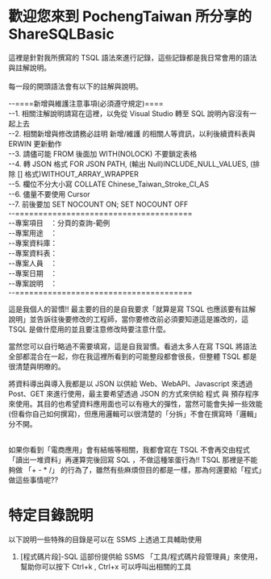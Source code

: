 # 歡迎您來到 PochengTaiwan 所分享的 ShareSQLBasic 

這裡是針對我所撰寫的 TSQL 語法來進行記錄，這些記錄都是我日常會用的語法與註解說明。<br/><br/>
每一段的開頭語法會有以下的註解與說明。<br/>

--====新增與維護注意事項(必須遵守規定)====<br/>
--1. 相關注解說明請寫在這裡，以免從 Visual Studio 轉至 SQL 說明內容沒有一起上去<br/>
--2. 相關新增與修改請務必註明 新增/維護 的相關人等資訊，以利後續資料表與 ERWIN 更新動作<br/>
--3. 請儘可能 FROM 後面加 WITH(NOLOCK) 不要鎖定表格<br/>
--4. 轉 JSON 格式 FOR JSON PATH, (輸出 Null)INCLUDE_NULL_VALUES, (排除 [] 格式)WITHOUT_ARRAY_WRAPPER<br/>
--5. 欄位不分大小寫 COLLATE Chinese_Taiwan_Stroke_CI_AS<br/>
--6. 儘量不要使用 Cursor <br/>
--7. 前後要加 SET NOCOUNT ON; SET NOCOUNT OFF<br/>
--======================================<br/>
--專案項目　：分頁的查詢-範例<br/>
--專案用途　：<br/>
--專案資料庫：<br/>
--專案資料表：<br/>
--專案人員　：<br/>
--專案日期　：<br/>
--專案說明　：<br/>
--======================================<br/>

這是我個人的習慣!! 最主要的目的是自我要求「就算是寫 TSQL 也應該要有註解說明」並告訴往後要修改的工程師，當你要修改前必須要知道這是誰改的，這 TSQL 是做什麼用的並且要注意修改時要注意什麼。

當然您可以自行略過不需要填寫，這是自我習慣。看過太多人在寫 TSQL 將語法全部都混合在一起，你在我這裡所看到的可能整段都會很長，但整體 TSQL 都是很清楚與明暸的。

將資料導出與導入我都是以 JSON 以供給 Web、WebAPI、Javascript 來透過 Post、GET 來進行使用，最主要希望透過 JSON 的方式來供給 程式 與 預存程序 來使用。其目的也希望資料應用面也可以有極大的彈性，當然可能會失掉一些效能(但看你自己如何撰寫)，但應用邏輯可以很清楚的「分拆」不會在撰寫時「邏輯」分不開。<br/><br/>

如果你看到「電商應用」會有結帳等相關，我都會寫在 TSQL 不會再交由程式「讀出一堆資料」再運算完後回寫 SQL ，不做這種笨蛋行為!! TSQL 那裡是不能夠做 「+ - * /」 的行為了，雖然有些麻煩但目的都是一樣，那為何還要給「程式」做這些事情呢?? 

# 特定目錄說明
以下說明一些特殊的目錄是可以在 SSMS 上透過工具輔助使用<br/>
1. [程式碼片段]-SQL
這部份提供給 SSMS 「工具/程式碼片段管理員」來使用，幫助你可以按下 Ctrl+k , Ctrl+x 可以呼叫出相關的工具


